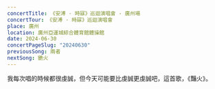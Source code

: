 ```yaml
---
concertTitle: 《安溥 · 時寐》巡迴演唱會 - 廣州場
concertTour: 《安溥 · 時寐》巡迴演唱會
place: 廣州
location: 廣州亞運城綜合體育館體操館
date: 2024-06-30
concertPageSlug: "20240630"
previousSong: 兩者
nextSong: 艷火
---
```

我每次唱的時候都很虔誠，但今天可能要比虔誠更虔誠吧，這首歌，《豔火》。